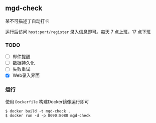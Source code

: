 ## mgd-check

某不可描述丁自动打卡

运行后访问 `host:port/register` 录入信息即可。每天 7 点上班，17 点下班

### TODO

- [ ] 邮件提醒
- [ ] 数据持久化
- [ ] 失败重试
- [x] Web录入界面

### 运行
使用 `Dockerfile` 构建Docker镜像运行即可
```
$ docker build -t mgd-check .
$ docker run -d -p 8090:8080 mgd-check
```